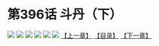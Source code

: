 # 第396话 斗丹（下）
![](https://mhpic.xiaomingtaiji.net/comic/D/斗破苍穹拆分版/396话/1.jpg-zymk.middle.webp)
![](https://mhpic.xiaomingtaiji.net/comic/D/斗破苍穹拆分版/396话/2.jpg-zymk.middle.webp)
![](https://mhpic.xiaomingtaiji.net/comic/D/斗破苍穹拆分版/396话/3.jpg-zymk.middle.webp)
![](https://mhpic.xiaomingtaiji.net/comic/D/斗破苍穹拆分版/396话/4.jpg-zymk.middle.webp)
![](https://mhpic.xiaomingtaiji.net/comic/D/斗破苍穹拆分版/396话/5.jpg-zymk.middle.webp)
![](https://mhpic.xiaomingtaiji.net/comic/D/斗破苍穹拆分版/396话/6.jpg-zymk.middle.webp)
[【上一章】](./395.md)
[【目录】](./README.md)
[【下一章】](./397.md)
